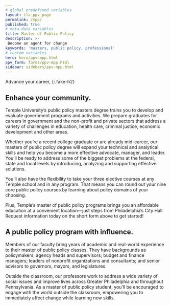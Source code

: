 ```yaml
---
# global predefined variables
layout: tla_ppv_page
permalink: /mpp/
published: true
# meta-data variables
title: Master of Public Policy
description: >-
 Become an agent for change
keywords: 'masters, public policy, professional'  
# custom variables
hero: hero/ppv-mpp.html
ppv_form: forms/ppv-mpp.html
sidebar: sidebars/ppv-mpp.html
---
```

Advance your career,
{:.fake-h2}

## Enhance your community.
Temple University’s public policy masters degree trains you to develop and evaluate government programs and activities. We prepare graduates for careers in government and the non-profit and private sectors that address a variety of challenges in education, health care, criminal justice, economic development and other areas. 

Whether you’re a recent college graduate or are already mid-career, our masters of public policy degree will expand your technical and analytical skills and help you become a more effective advocate, manager, and leader.  You’ll be ready to address some of the biggest problems at the federal, state and local levels by introducing, analyzing and supporting effective solutions.

You’ll also have the flexibility to take your three elective courses at any Temple school and in any program. That means you can round out your nine core public policy courses by learning about policy domains of your choosing.

Plus, Temple’s master of public policy programs brings you an affordable education at a convenient location—just steps from Philadelphia’s City Hall. Request information today on the short form above to get started!


## A public policy program with influence.
Members of our faculty bring years of academic and real-world experience to their master of public policy classes. They have backgrounds as policymakers; agency heads and supervisors; budget and finance managers; leaders of nonprofit organizations and consultants; and senior advisors to governors, mayors, and legislatures.

Outside the classroom, our professors work to address a wide variety of social issues and improve lives across Greater Philadelphia and throughout Pennsylvania. As a master of public policy student, you’ll be encouraged to engage with the world outside the classroom, empowering you to immediately affect change while learning new skills.

